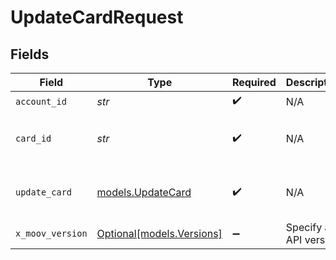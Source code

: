 # UpdateCardRequest


## Fields

| Field                                              | Type                                               | Required                                           | Description                                        | Example                                            |
| -------------------------------------------------- | -------------------------------------------------- | -------------------------------------------------- | -------------------------------------------------- | -------------------------------------------------- |
| `account_id`                                       | *str*                                              | :heavy_check_mark:                                 | N/A                                                |                                                    |
| `card_id`                                          | *str*                                              | :heavy_check_mark:                                 | N/A                                                | 01234567-89ab-cdef-0123-456789abcdef               |
| `update_card`                                      | [models.UpdateCard](../models/updatecard.md)       | :heavy_check_mark:                                 | N/A                                                | {<br/>"cardCvv": "456"<br/>}                       |
| `x_moov_version`                                   | [Optional[models.Versions]](../models/versions.md) | :heavy_minus_sign:                                 | Specify an API version.                            |                                                    |